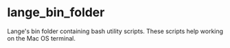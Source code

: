 lange_bin_folder
================

Lange's bin folder containing bash utility scripts. These scripts help working on the Mac OS terminal.



